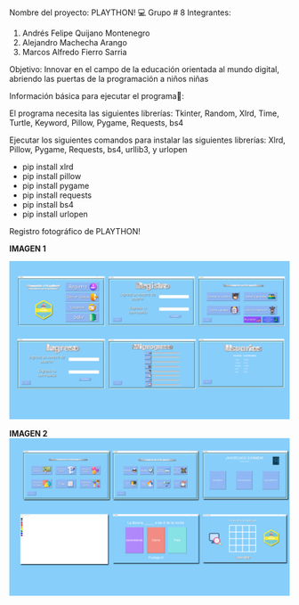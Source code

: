 Nombre del proyecto: PLAYTHON! 💻
Grupo # 8 
Integrantes:

1. Andrés Felipe Quijano Montenegro
2. Alejandro Machecha Arango
3. Marcos Alfredo Fierro Sarria

Objetivo: Innovar en el campo de la educación orientada al mundo digital, abriendo las puertas de la programación a niños niñas

Información básica para ejecutar el programa📔:

El programa necesita las siguientes librerías: Tkinter, Random, Xlrd, Time, Turtle, Keyword, Pillow, Pygame, Requests, bs4

Ejecutar los siguientes comandos para instalar las siguientes librerías: Xlrd, Pillow, Pygame, Requests, bs4, urllib3, y urlopen  
 
- pip install xlrd
- pip install pillow
- pip install pygame
- pip install requests
- pip install bs4
- pip install urlopen

Registro fotográfico de PLAYTHON!

**IMAGEN 1**

![Images](https://github.com/MarcosAlferoFierroSarriamfierros/PLAYTHON-/blob/main/Capturas%20del%20Proyecto/IMAGEN1.png)

**IMAGEN 2**
![Images](https://github.com/MarcosAlferoFierroSarriamfierros/PLAYTHON-/blob/main/Capturas%20del%20Proyecto/IMAGEN2.png)


